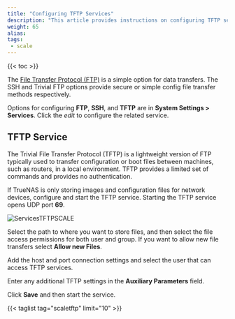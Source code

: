 ```yaml
---
title: "Configuring TFTP Services"
description: "This article provides instructions on configuring TFTP service in SCALE."
weight: 65
alias: 
tags:
 - scale
---
```


{{< toc >}}


The [File Transfer Protocol (FTP)](https://tools.ietf.org/html/rfc959) is a simple option for data transfers.
The SSH and Trivial FTP options provide secure or simple config file transfer methods respectively.

Options for configuring **FTP**, **SSH**, and **TFTP** are in **System Settings > Services**.
Click the <i class="material-icons" aria-hidden="true" title="Configure">edit</i> to configure the related service.

## TFTP Service
The Trivial File Transfer Protocol (TFTP) is a lightweight version of FTP typically used to transfer configuration or boot files between machines, such as routers, in a local environment.
TFTP provides a limited set of commands and provides no authentication.

If TrueNAS is only storing images and configuration files for network devices, configure and start the TFTP service.
Starting the TFTP service opens UDP port **69**.

![ServicesTFTPSCALE](/images/SCALE/22.12/ServicesTFTPSCALE.png "TFTP Service Options")

Select the path to where you want to store files, and then select the file access permissions for both user and group. If you want to allow new file transfers select **Allow new Files**. 

Add the host and port connection settings and select the user that can access TFTP services.

Enter any additional TFTP settings in the **Auxiliary Parameters** field.

Click **Save** and then start the service.


{{< taglist tag="scaletftp" limit="10" >}}